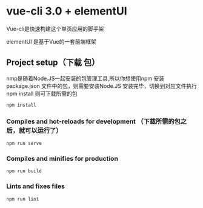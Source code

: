 # vue-cli 3.0 + elementUI 

   Vue-cli是快速构建这个单页应用的脚手架
   
   elementUI 是基于Vue的一套前端框架

## Project setup（下载 包）

   nmp是随着Node.JS一起安装的包管理工具,所以你想使用npm 安装 <span color="red">package.json</span> 文件中的包，则需要安装Node.JS
   安装完毕，切换到对应文件执行 npm install  则可下载所需的包
   
```
npm install
```

### Compiles and hot-reloads for development （下载所需的包之后，就可以运行了）
```
npm run serve
```

### Compiles and minifies for production
```
npm run build
```

### Lints and fixes files
```
npm run lint
```

